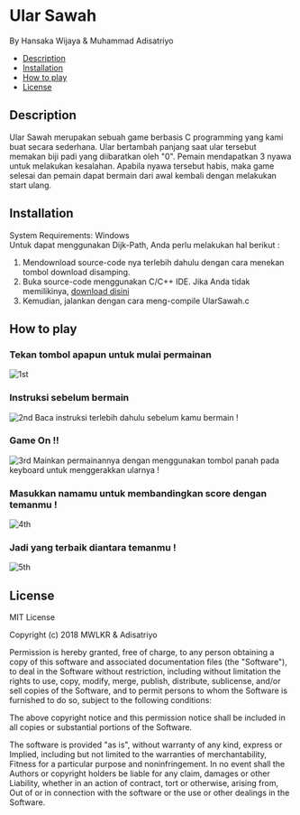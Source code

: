 # Ular Sawah
By Hansaka Wijaya & Muhammad Adisatriyo
* [Description](#description)
* [Installation](#installation)
* [How to play](#How_to_Play)
* [License](#license)

## Description

Ular Sawah merupakan sebuah game berbasis C programming yang kami buat secara sederhana. Ular bertambah panjang saat ular tersebut memakan biji padi yang diibaratkan oleh "0". Pemain mendapatkan 3 nyawa untuk melakukan kesalahan. Apabila nyawa tersebut habis, maka game selesai dan pemain dapat bermain dari awal kembali dengan melakukan start ulang.

## Installation
System Requirements: Windows
<br>
Untuk dapat menggunakan Dijk-Path, Anda perlu melakukan hal berikut :
1. Mendownload source-code nya terlebih dahulu dengan cara menekan tombol download disamping.
2. Buka source-code menggunakan C/C++ IDE. Jika Anda tidak memilikinya, [download disini](https://sourceforge.net/projects/orwelldevcpp/files/latest/download)
3. Kemudian, jalankan dengan cara meng-compile UlarSawah.c


## How to play
### Tekan tombol apapun untuk mulai permainan
![1st](https://user-images.githubusercontent.com/36689886/50505142-9e676000-0aa4-11e9-8ba4-aded6cec012e.png)

### Instruksi sebelum bermain
![2nd](https://user-images.githubusercontent.com/36689886/50504882-2b111e80-0aa3-11e9-94e9-5e84b8f8e4a8.png)
Baca instruksi terlebih dahulu sebelum kamu bermain !

### Game On !!
![3rd](https://user-images.githubusercontent.com/36689886/50505007-c609f880-0aa3-11e9-85a0-478efcb5478e.png)
Mainkan permainannya dengan menggunakan tombol panah pada keyboard untuk menggerakkan ularnya !

### Masukkan namamu untuk membandingkan score dengan temanmu !
![4th](https://user-images.githubusercontent.com/36689886/50505086-3c0e5f80-0aa4-11e9-99ad-63924c80adb5.png)

### Jadi yang terbaik diantara temanmu !
![5th](https://user-images.githubusercontent.com/36689886/50505283-56950880-0aa5-11e9-9b47-17493bff41a3.png)


## License

MIT License

Copyright (c) 2018 MWLKR & Adisatriyo

Permission is hereby granted, free of charge, to any person obtaining a copy
of this software and associated documentation files (the "Software"), to deal
in the Software without restriction, including without limitation the rights
to use, copy, modify, merge, publish, distribute, sublicense, and/or sell
copies of the Software, and to permit persons to whom the Software is
furnished to do so, subject to the following conditions:

The above copyright notice and this permission notice shall be included in all
copies or substantial portions of the Software.

The software is provided "as is", without warranty of any kind, express or
Implied, including but not limited to the warranties of merchantability,
Fitness for a particular purpose and noninfringement. In no event shall the
Authors or copyright holders be liable for any claim, damages or other
Liability, whether in an action of contract, tort or otherwise, arising from,
Out of or in connection with the software or the use or other dealings in the
Software.

